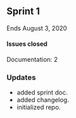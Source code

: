 ## Sprint 1
Ends August 3, 2020

#### Issues closed
Documentation: 2

### Updates

- added sprint doc.
- added changelog.
- initialized repo.